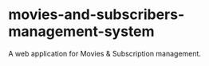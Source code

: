 # movies-and-subscribers-management-system
A web application for Movies &amp; Subscription management.
